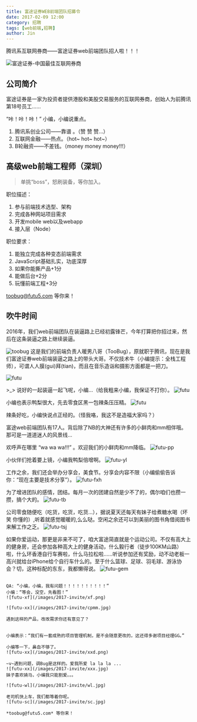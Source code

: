 ```yaml
---
title: 富途证券WEB前端团队招募令
date: 2017-02-09 12:00
category: 招聘
tags: [web前端,招聘]
author: Jin
---
```


腾讯系互联网券商——富途证券web前端团队招人啦！！！

![富途证券-中国最佳互联网券商](/images/2017-invite/futu.jpg)

## 公司简介

富途证券是一家为投资者提供港股和美股交易服务的互联网券商，创始人为前腾讯第18号员工……

“咔！咔！咔！” 小编，小编说重点。

1. 腾讯系创业公司——靠谱 。（赞 赞 赞...）
2. 互联网金融——热点。（hot~ hot~ hot~）
3. B轮融资——不差钱。（money money money!!!）

## 高级web前端工程师（深圳）
> 单挑“boss”，怒刷装备，等你加入。

职位描述：
1. 参与前端技术选型、架构
2. 完成各种网站项目需求
3. 开发mobile web以及webapp
4. 接入层（Node）

职位要求：
1. 能独立完成各种变态前端需求
2. JavaScript基础扎实，功底深厚
3. 如果你能撕产品+1分
4. 能做后台+2分
5. 玩懂前端工程+3分

toobug@futu5.com 等你来！
<!-- more -->

## 吹牛时间

2016年，我们web前端团队在装逼路上已经初露锋芒，今年打算把你招过来，然后在这条装逼之路上继续装逼。

![toobug](/images/2017-invite/toobug.jpg)
这是我们的前端负责人暖男八哥（TooBug），原就职于腾讯，现在是我们富途证券web前端装逼之路上的带头大哥。不仅技术牛（小编提示：全栈工程师），可谓人人膜(gui)拜(tian)，而且在音乐造诣和摄影方面都是一把刀。

![futu](/images/2017-invite/zb.jpg)

\>\_\> 说好的一起装逼一起飞呢，小编...（给我粗来小编，我保证不打你）。
![futu](/images/2017-invite/pl.gif)

小编也表示鸭梨很大，先去零食区黑一包辣条压压精。
![futu](/images/2017-invite/lt.jpg)

辣条好吃，小编快说点正经的。（怪我咯，我这不是造福大家吗？）

富途web前端团队有17人。背后除了NB的大神还有许多的小鲜肉和mm相伴哦。那可是一道道迷人的风景线...

欢呼声在哪里 “wa wa wa!!!” 。欢迎我们的小鲜肉和mm降临。
![futu-pp](/images/2017-invite/pp.jpg)

小伙伴们抢着要上镜，小编我鸭梨倍增啊。
![futu-yl](/images/2017-invite/1-1.jpg)

工作之余，我们还会举办分享会，美食节。分享会内容不限（小编偷偷告诉你：“现在主要是技术分享”）。
![futu-fxh](/images/2017-invite/fxh.jpg)

为了增进团队的感情，团结。每月一次的团建自然是少不了的，偶尔咱们也攒一攒，搞个大的。
![futu-tb](/images/2017-invite/tb.jpg)

公司零食随便吃（吃货，吃货，吃货...），据说夏天还每天有妹子给煮糖水喝（坏笑 你懂的）,听着就感觉暖暖的,么么哒。空闲之余还可以到美丽的图书角借阅图书来解工作之乏。
![futu-tsj](/images/2017-invite/tsj.jpg)

如果你爱运动，那更是非来不可了，咱大富途简直就是个运动公司。不仅有高大上的健身房，还会参加各种高大上的健身活动，什么毅行者（徒步100KM山路）啦，什么环香港自行车赛啦，什么马拉松啦……听说参加还有奖励，动不动老板一高兴就给台iPhone给个自行车什么的。至于什么篮球、足球、羽毛球、游泳协会？切，这种标配的东东，我都懒得说。
![futu-gem](/images/2017-invite/gem.jpg)


~~~~~~~~~~~~~~~美丽的分割线~~~~~~~~~~~~~~~~~~~~~~

QA: “小编，小编，我有问题！！！！！！！！！！”
小编：“等会，没空，先看图！”
![futu-xf](/images/2017-invite/xf.png)

![futu-xx](/images/2017-invite/cpmm.jpg)

遇到这样的产品，改改需求你还有意见了？


小编表示：“我们有一套成熟的项目管理机制，是不会随意更改的，这还得多谢项目经理GG。”

小编等一下，鼻血不够了。
![futu-xx](/images/2017-invite/xxd.png)

~v~遇到问题，调Bug是这样的。爱我所爱 la la la ...
![futu-xx](/images/2017-invite/xxx.jpg)
妹子喜欢骑马，小编我只能割爱。。。

![futu-wl](/images/2017-invite/wl.jpg)

老司机快上车，我们都等着你呢。
![futu-sc](/images/2017-invite/sc.jpg)

*toobug@futu5.com* 等你来！
